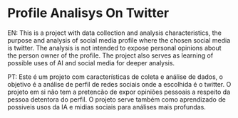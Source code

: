 # Profile Analisys On Twitter
EN: This is a project with data collection and analysis characteristics, the purpose and analysis of social media profile where the chosen social media is twitter. The analysis is not intended to expose personal opinions about the person owner of the profile. The project also serves as learning of possible uses of AI and social media for deeper analysis.

PT: Este é um projeto com características de coleta e análise de dados, o objetivo é a análise de perfil de redes sociais onde a escolhida é o twitter. O projeto em  si não tem a pretencão de expor opiniões pessoais a respeito da pessoa detentora do perfil. O projeto serve também como aprendizado de possiveis usos da IA e midias sociais para análises mais profundas.

